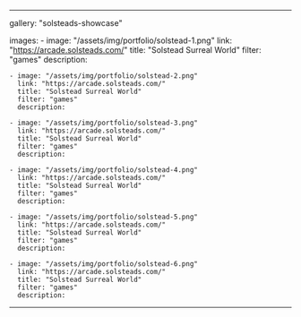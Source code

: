 ---

gallery: "solsteads-showcase"

images:
    - image: "/assets/img/portfolio/solstead-1.png"
      link: "https://arcade.solsteads.com/"
      title: "Solstead Surreal World"
      filter: "games"
      description:

    - image: "/assets/img/portfolio/solstead-2.png"
      link: "https://arcade.solsteads.com/"
      title: "Solstead Surreal World"
      filter: "games"
      description:

    - image: "/assets/img/portfolio/solstead-3.png"
      link: "https://arcade.solsteads.com/"
      title: "Solstead Surreal World"
      filter: "games"
      description:

    - image: "/assets/img/portfolio/solstead-4.png"
      link: "https://arcade.solsteads.com/"
      title: "Solstead Surreal World"
      filter: "games"
      description:

    - image: "/assets/img/portfolio/solstead-5.png"
      link: "https://arcade.solsteads.com/"
      title: "Solstead Surreal World"
      filter: "games"
      description:

    - image: "/assets/img/portfolio/solstead-6.png"
      link: "https://arcade.solsteads.com/"
      title: "Solstead Surreal World"
      filter: "games"
      description:

---